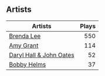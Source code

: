 ## Artists
Artists | Plays 
----- | -----: 
[Brenda Lee](/artists/brenda-lee-18115) | 550
[Amy Grant](/artists/amy-grant-3053) | 114
[Daryl Hall & John Oates](/artists/daryl-hall-john-oates-645736) | 52
[Bobby Helms](/artists/bobby-helms-10048) | 37

